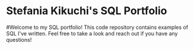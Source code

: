 # Stefania Kikuchi's SQL Portfolio 
#Welcome to my SQL portfolio! This code repository contains examples of SQL I've written. Feel free to take a look and reach out if you have any questions! 
